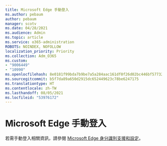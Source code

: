 ```yaml
---
title: Microsoft Edge 手動登入
ms.author: pebaum
author: pebaum
manager: scotv
ms.date: 04/28/2021
ms.audience: Admin
ms.topic: article
ms.service: o365-administration
ROBOTS: NOINDEX, NOFOLLOW
localization_priority: Priority
ms.collection: Adm_O365
ms.custom:
- "9006449"
- "10990"
ms.openlocfilehash: 8e0181f99bda7b9be7a5a284aac161df0f26d02bc446bf577329ccb7cee39341
ms.sourcegitcommit: b5f7da89a650d2915dc652449623c78be6247175
ms.translationtype: HT
ms.contentlocale: zh-TW
ms.lasthandoff: 08/05/2021
ms.locfileid: "53976172"
---
```

# <a name="microsoft-edge-manual-sign-in"></a>Microsoft Edge 手動登入

若需手動登入相關資訊，請參閱 [Microsoft Edge 身分識別支援和設定](https://docs.microsoft.com/deployedge/microsoft-edge-security-identity#manual-sign-in)。 